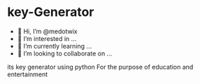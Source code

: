 # key-Generator

- 👋 Hi, I’m @medotwix
- 👀 I’m interested in ...
- 🌱 I’m currently learning ...
- 💞️ I’m looking to collaborate on ...

<!--- its a key Generator using python For the purpose of education and entertainment
 installation : 
 pkg update 
 pkg install python 
 git clone https://github.com/medotwix/medotwix
 cd medotwix
 python Medo7x.py
   ,..--->


its key generator using python For the purpose of education and entertainment
